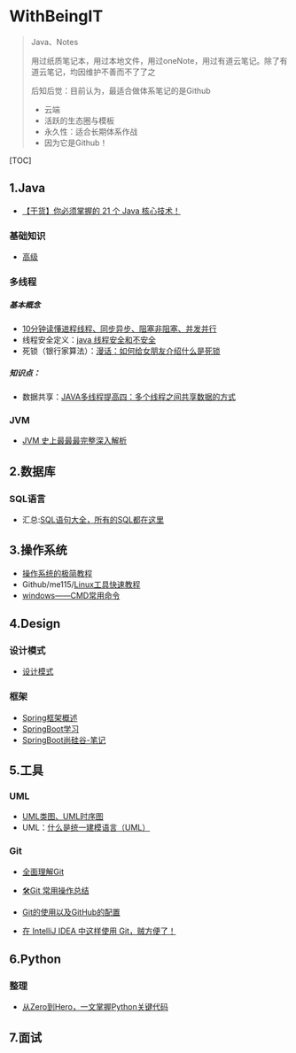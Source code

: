 # WithBeingIT
> Java、Notes
>
> 用过纸质笔记本，用过本地文件，用过oneNote，用过有道云笔记。除了有道云笔记，均因维护不善而不了了之
>
> 后知后觉：目前认为，最适合做体系笔记的是Github
>
> - 云端
> - 活跃的生态圈与模板
> - 永久性：适合长期体系作战
> - 因为它是Github！

[TOC]

## 1.Java

- [【干货】你必须掌握的 21 个 Java 核心技术！](https://mp.weixin.qq.com/s/U85Ip73WF1uGEEggRp0deg)

### 基础知识

- [高级](https://github.com/UKeliliShuai/WithBeingIT/blob/master/ElementaryKnowledge/%E9%AB%98%E7%BA%A7.md)

### 多线程

##### 基本概念

- [10分钟读懂进程线程、同步异步、阻塞非阻塞、并发并行](https://mp.weixin.qq.com/s/c3YuR8pWKn4RpseGIWNxvw)
- 线程安全定义：[java 线程安全和不安全](https://blog.csdn.net/mccand1234/article/details/52013168)
- 死锁（银行家算法）：[漫话：如何给女朋友介绍什么是死锁](https://mp.weixin.qq.com/s/SsU8Ro-Uf2WDSjkPv4lptQ)

##### 知识点：

- 数据共享：[JAVA多线程提高四：多个线程之间共享数据的方式](https://www.cnblogs.com/pony1223/p/9256224.html)

### JVM

- [JVM 史上最最最完整深入解析](https://mp.weixin.qq.com/s/EydeGMpxd_zYv11noPAABA)

## 2.数据库

### SQL语言

- 汇总:[SQL语句大全，所有的SQL都在这里](https://mp.weixin.qq.com/s/zI9vaf4zP_qLbCWYIz9yUg)

## 3.操作系统

- [操作系统的极简教程](https://mp.weixin.qq.com/s/p7AUCjig126UFOCruyD15A)
- Github/me115/[Linux工具快速教程](https://linuxtools-rst.readthedocs.io/zh_CN/latest/)
- [windows——CMD常用命令](https://blog.csdn.net/LJFPHP/article/details/78818696)

## 4.Design

### 设计模式

- [设计模式](https://github.com/UKeliliShuai/WithBeingIT/blob/master/Design/%E8%AE%BE%E8%AE%A1%E6%A8%A1%E5%BC%8F.md)

### 框架

- [Spring框架概述](https://github.com/UKeliliShuai/WithBeingIT/blob/master/Framework/Framework.md)
- [SpringBoot学习](https://github.com/UKeliliShuai/WithBeingIT/blob/master/Framework/SpringBoot学习.md)
- [SpringBoot尚硅谷-笔记](https://github.com/UKeliliShuai/WithBeingIT/blob/master/Framework/SpringBoot笔记_尚硅谷.md)

## 5.工具

### UML

- [UML类图、UML时序图](https://github.com/UKeliliShuai/WithBeingIT/blob/master/Tools/UML.md)
- UML：[什么是统一建模语言（UML）](https://www.visual-paradigm.com/cn/guide/uml-unified-modeling-language/what-is-uml/)

### Git

- [全面理解Git](https://juejin.im/post/582bd0b4da2f600063d4f89e)
- [🛠Git 常用操作总结](https://juejin.im/post/5a2cdfe26fb9a0452936b07f)

- [Git的使用以及GitHub的配置](https://www.jianshu.com/p/6ae3697a7c93)
- [在 IntelliJ IDEA 中这样使用 Git，贼方便了！](https://mp.weixin.qq.com/s/3ll40XqNLwasJR1LYABvgw)

## 6.Python

### 整理

- [从Zero到Hero，一文掌握Python关键代码](https://mp.weixin.qq.com/s/zWeg700fJU3Isiv3sGEDhw)

## 7.面试